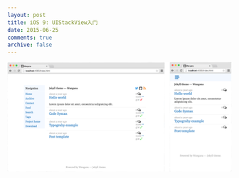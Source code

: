 ```yaml
---
layout: post
title: iOS 9: UIStackView入门
date: 2015-06-25
comments: true
archive: false
---
```




![预览](/assets/images/wangana.png)